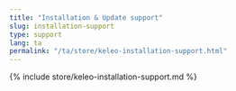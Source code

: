 ```yaml
---
title: "Installation & Update support"
slug: installation-support
type: support
lang: ta
permalink: "/ta/store/keleo-installation-support.html"
---
```


{% include store/keleo-installation-support.md %}

